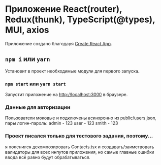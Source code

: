 # Приложение React(router), Redux(thunk), TypeScript(@types), MUI, axios

Приложение создано благодаря [Create React App](https://github.com/facebook/create-react-app).

## `npm i` или `yarn`

Установит в проект необходимые модули для первого запуска.

### `npm start` или `yarn start`

Запустит приложение на [http://localhost:3000](http://localhost:3000) в браузере.

### Данные для авторизации

Пользователи моковые и подключены асинхронно из public/users.json, пары логин-пароль:
admin - 123
user - 123
smith - 123

### Проект писался только для тестового задания, поэтому...

я поленился декомпозировать Contacts.tsx и создавать/заимствовать валидаторы для всех инпутов приложения, но самые главные ошибки ввода всё равно будут обрабатываться. 
